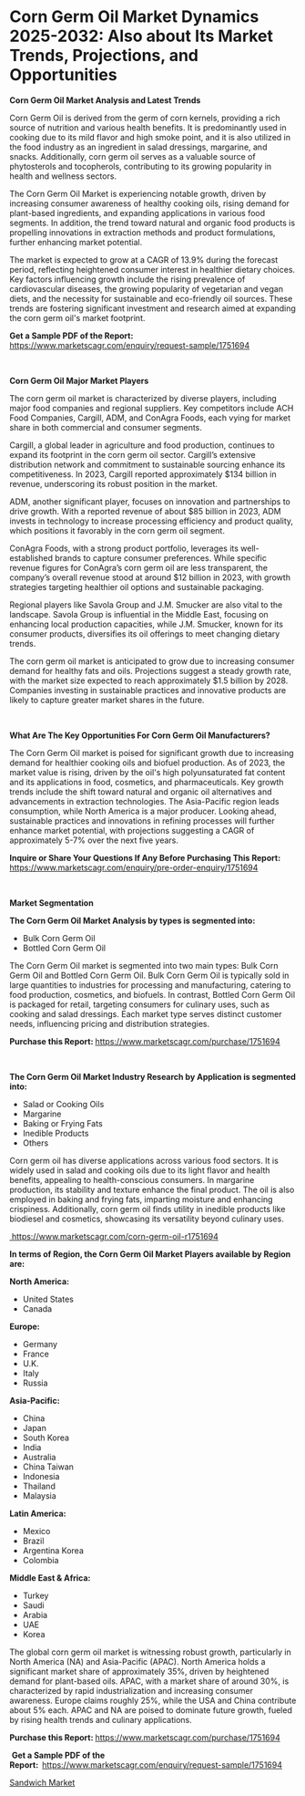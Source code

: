 <p><h1>Corn Germ Oil Market Dynamics 2025-2032: Also about Its Market Trends, Projections, and Opportunities</h1></p><p><strong>Corn Germ Oil Market Analysis and Latest Trends</strong></p>
<p><p>Corn Germ Oil is derived from the germ of corn kernels, providing a rich source of nutrition and various health benefits. It is predominantly used in cooking due to its mild flavor and high smoke point, and it is also utilized in the food industry as an ingredient in salad dressings, margarine, and snacks. Additionally, corn germ oil serves as a valuable source of phytosterols and tocopherols, contributing to its growing popularity in health and wellness sectors.</p><p>The Corn Germ Oil Market is experiencing notable growth, driven by increasing consumer awareness of healthy cooking oils, rising demand for plant-based ingredients, and expanding applications in various food segments. In addition, the trend toward natural and organic food products is propelling innovations in extraction methods and product formulations, further enhancing market potential.</p><p>The market is expected to grow at a CAGR of 13.9% during the forecast period, reflecting heightened consumer interest in healthier dietary choices. Key factors influencing growth include the rising prevalence of cardiovascular diseases, the growing popularity of vegetarian and vegan diets, and the necessity for sustainable and eco-friendly oil sources. These trends are fostering significant investment and research aimed at expanding the corn germ oil's market footprint.</p></p>
<p><strong>Get a Sample PDF of the Report:&nbsp;</strong> <a href="https://www.marketscagr.com/enquiry/request-sample/1751694?utm_campaign=1879&utm_medium=2&utm_source=Github&utm_content=ia&utm_term=14022025&utm_id=corn-germ-oil">https://www.marketscagr.com/enquiry/request-sample/1751694</a></p>
<p>&nbsp;</p>
<p><strong>Corn Germ Oil Major Market Players</strong></p>
<p><p>The corn germ oil market is characterized by diverse players, including major food companies and regional suppliers. Key competitors include ACH Food Companies, Cargill, ADM, and ConAgra Foods, each vying for market share in both commercial and consumer segments. </p><p>Cargill, a global leader in agriculture and food production, continues to expand its footprint in the corn germ oil sector. Cargill’s extensive distribution network and commitment to sustainable sourcing enhance its competitiveness. In 2023, Cargill reported approximately $134 billion in revenue, underscoring its robust position in the market.</p><p>ADM, another significant player, focuses on innovation and partnerships to drive growth. With a reported revenue of about $85 billion in 2023, ADM invests in technology to increase processing efficiency and product quality, which positions it favorably in the corn germ oil segment.</p><p>ConAgra Foods, with a strong product portfolio, leverages its well-established brands to capture consumer preferences. While specific revenue figures for ConAgra’s corn germ oil are less transparent, the company’s overall revenue stood at around $12 billion in 2023, with growth strategies targeting healthier oil options and sustainable packaging.</p><p>Regional players like Savola Group and J.M. Smucker are also vital to the landscape. Savola Group is influential in the Middle East, focusing on enhancing local production capacities, while J.M. Smucker, known for its consumer products, diversifies its oil offerings to meet changing dietary trends.</p><p>The corn germ oil market is anticipated to grow due to increasing consumer demand for healthy fats and oils. Projections suggest a steady growth rate, with the market size expected to reach approximately $1.5 billion by 2028. Companies investing in sustainable practices and innovative products are likely to capture greater market shares in the future.</p></p>
<p>&nbsp;</p>
<p><strong>What Are The Key Opportunities For Corn Germ Oil Manufacturers?</strong></p>
<p><p>The Corn Germ Oil market is poised for significant growth due to increasing demand for healthier cooking oils and biofuel production. As of 2023, the market value is rising, driven by the oil's high polyunsaturated fat content and its applications in food, cosmetics, and pharmaceuticals. Key growth trends include the shift toward natural and organic oil alternatives and advancements in extraction technologies. The Asia-Pacific region leads consumption, while North America is a major producer. Looking ahead, sustainable practices and innovations in refining processes will further enhance market potential, with projections suggesting a CAGR of approximately 5-7% over the next five years.</p></p>
<p><strong>Inquire or Share Your Questions If Any Before Purchasing This Report:</strong> <a href="https://www.marketscagr.com/enquiry/pre-order-enquiry/1751694?utm_campaign=1879&utm_medium=2&utm_source=Github&utm_content=ia&utm_term=14022025&utm_id=corn-germ-oil">https://www.marketscagr.com/enquiry/pre-order-enquiry/1751694</a></p>
<p>&nbsp;</p>
<p><strong>Market Segmentation</strong></p>
<p><strong>The Corn Germ Oil Market Analysis by types is segmented into:</strong></p>
<p><ul><li>Bulk Corn Germ Oil</li><li>Bottled Corn Germ Oil</li></ul></p>
<p><p>The Corn Germ Oil market is segmented into two main types: Bulk Corn Germ Oil and Bottled Corn Germ Oil. Bulk Corn Germ Oil is typically sold in large quantities to industries for processing and manufacturing, catering to food production, cosmetics, and biofuels. In contrast, Bottled Corn Germ Oil is packaged for retail, targeting consumers for culinary uses, such as cooking and salad dressings. Each market type serves distinct customer needs, influencing pricing and distribution strategies.</p></p>
<p><strong>Purchase this Report:&nbsp;</strong><a href="https://www.marketscagr.com/purchase/1751694?utm_campaign=1879&utm_medium=2&utm_source=Github&utm_content=ia&utm_term=14022025&utm_id=corn-germ-oil">https://www.marketscagr.com/purchase/1751694</a></p>
<p>&nbsp;</p>
<p><strong>The Corn Germ Oil Market Industry Research by Application is segmented into:</strong></p>
<p><ul><li>Salad or Cooking Oils</li><li>Margarine</li><li>Baking or Frying Fats</li><li>Inedible Products</li><li>Others</li></ul></p>
<p><p>Corn germ oil has diverse applications across various food sectors. It is widely used in salad and cooking oils due to its light flavor and health benefits, appealing to health-conscious consumers. In margarine production, its stability and texture enhance the final product. The oil is also employed in baking and frying fats, imparting moisture and enhancing crispiness. Additionally, corn germ oil finds utility in inedible products like biodiesel and cosmetics, showcasing its versatility beyond culinary uses.</p></p>
<p><a href="https://www.marketscagr.com/corn-germ-oil-r1751694?utm_campaign=1879&utm_medium=2&utm_source=Github&utm_content=ia&utm_term=14022025&utm_id=corn-germ-oil">&nbsp;https://www.marketscagr.com/corn-germ-oil-r1751694</a></p>
<p><strong>In terms of Region, the Corn Germ Oil Market Players available by Region are:</strong></p>
<p>
    <p> <strong> North America: </strong>
        <ul>
            <li>United States</li>
            <li>Canada</li>
        </ul>
        </p> 
    <p> <strong> Europe: </strong>
        <ul>
            <li>Germany</li>
            <li>France</li>
            <li>U.K.</li>
            <li>Italy</li>
            <li>Russia</li>
        </ul>
        </p> 
    <p> <strong> Asia-Pacific: </strong>
        <ul>
            <li>China</li>
            <li>Japan</li>
            <li>South Korea</li>
            <li>India</li>
            <li>Australia</li>
            <li>China Taiwan</li>
            <li>Indonesia</li>
            <li>Thailand</li>
            <li>Malaysia</li>
        </ul>
        </p> 
    <p> <strong> Latin America: </strong>
        <ul>
            <li>Mexico</li>
            <li>Brazil</li>
            <li>Argentina Korea</li>
            <li>Colombia</li>
        </ul>
        </p> 
    <p> <strong> Middle East & Africa: </strong>
        <ul>
            <li>Turkey</li>
            <li>Saudi</li>
            <li>Arabia</li>
            <li>UAE</li>
            <li>Korea</li>
        </ul>
    </p>
    </p>
<p><p>The global corn germ oil market is witnessing robust growth, particularly in North America (NA) and Asia-Pacific (APAC). North America holds a significant market share of approximately 35%, driven by heightened demand for plant-based oils. APAC, with a market share of around 30%, is characterized by rapid industrialization and increasing consumer awareness. Europe claims roughly 25%, while the USA and China contribute about 5% each. APAC and NA are poised to dominate future growth, fueled by rising health trends and culinary applications.</p></p>
<p><strong>Purchase this Report: </strong><a href="https://www.marketscagr.com/purchase/1751694?utm_campaign=1879&utm_medium=2&utm_source=Github&utm_content=ia&utm_term=14022025&utm_id=corn-germ-oil">https://www.marketscagr.com/purchase/1751694</a></p>
<p>&nbsp;<strong>Get a Sample PDF of the Report:&nbsp;&nbsp;</strong><a href="https://www.marketscagr.com/enquiry/request-sample/1751694?utm_campaign=1879&utm_medium=2&utm_source=Github&utm_content=ia&utm_term=14022025&utm_id=corn-germ-oil">https://www.marketscagr.com/enquiry/request-sample/1751694</a></p>
<p><strong></strong></p>
<p><p><a href="https://github.com/rahu1506/Market-Research-Report-List-6/blob/main/sandwich-market.md?utm_campaign=1879&utm_medium=2&utm_source=Github&utm_content=ia&utm_term=14022025&utm_id=corn-germ-oil">Sandwich Market</a></p></p>
